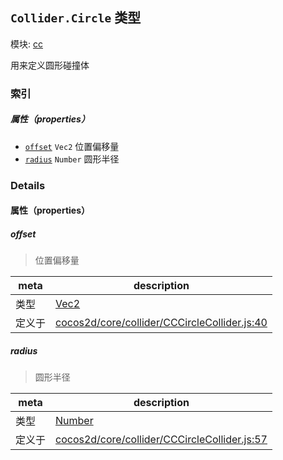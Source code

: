 ## `Collider.Circle` 类型



模块: [cc](../modules/cc.md)


用来定义圆形碰撞体



### 索引

##### 属性（properties）

  - [`offset`](#offset) `Vec2` 位置偏移量
  - [`radius`](#radius) `Number` 圆形半径





### Details


#### 属性（properties）


##### offset

> 位置偏移量

| meta | description |
|------|-------------|
| 类型 | <a href="../classes/Vec2.html" class="crosslink">Vec2</a> |
| 定义于 | [cocos2d/core/collider/CCCircleCollider.js:40](https://github.com/cocos-creator/engine/blob/a2f4b48f64e8117cf0d5a93229bfe31932c42384/cocos2d/core/collider/CCCircleCollider.js#L40) |



##### radius

> 圆形半径

| meta | description |
|------|-------------|
| 类型 | <a href="https://developer.mozilla.org/en/JavaScript/Reference/Global_Objects/Number" class="crosslink external" target="_blank">Number</a> |
| 定义于 | [cocos2d/core/collider/CCCircleCollider.js:57](https://github.com/cocos-creator/engine/blob/a2f4b48f64e8117cf0d5a93229bfe31932c42384/cocos2d/core/collider/CCCircleCollider.js#L57) |






